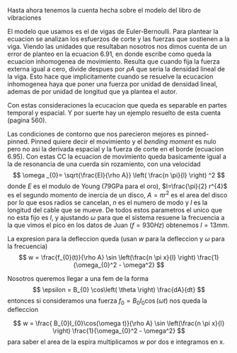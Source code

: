 Hasta ahora tenemos la cuenta hecha sobre el modelo del libro de vibraciones

El modelo que usamos es el de vigas de Euler-Bernoulli.
Para plantear la ecuacion se analizan los esfuerzos de corte y las fuerzas que sostienen a la viga.
Viendo las unidades que resultaban nosotros nos dimos cuenta de un error de planteo en la ecuacion 6.91, en donde escribe como queda la ecuacion inhomogenea de movimiento.
Resulta que cuando fija la fuerza externa igual a cero, divide despues por $\rho A$ que seria la densidad lineal de la viga.
Esto hace que implicitamente cuando se resuelve la ecucacion inhomogenea haya que poner una fuerza por unidad de densidad lineal, ademas de por unidad de longitud que ya plantea el autor.


Con estas consideraciones la ecucacion que queda es separable en partes temporal y espacial.
Y por suerte hay un ejemplo resuelto de esta cuenta (pagina 560).


Las condiciones de contorno que nos parecieron mejores es pinned-pinned.
Pinned quiere decir el movimiento y el _bending moment_ es nulo pero no asi la derivada espacial y la fuerza de corte en el borde (ecuacion 6.95).
Con estas CC la ecuacion de movimiento queda basicamente igual a la de resonancia de una cuerda sin rozamiento, con una velocidad 
$$
    \omega _{0}= \sqrt{\frac{EI}{\rho A}} \left( \frac{n \pi}{l} \right) ^2  
$$ 
donde $E$ es el modulo de Young (79GPa para el oro), $I=\frac{\pi}{2} r^{4}$ es el segundo momento de inercia de un disco, $A=\pi r^2$ es el area del disco por lo que esos radios se cancelan, $n$ es el numero de modo y $l$ es la longitud del cable que se mueve.
De todos estos parametros el unico que no esta fijo es $l$, y ajustando $\omega$ para que el sistema resuene la frecuencia a la que vimos el pico en los datos de Juan ($f=930Hz$) obtenemos $l=13 mm$.

La expresion para la defleccion queda (usan $w$ para la defleccion y $\omega$ para la frecuencia)
$$
    w = \frac{f_{0}(t)}{\rho A} \sin \left(\frac{n \pi x}{l} \right) \frac{1}{\omega_{0}^2 - \omega^2}
$$ 


Nosotros queremos llegar a una fem de la forma
$$
    \epsilon = B_{0} \cos\left( \theta \right) \frac{dA}{dt}
$$ 
entonces si consideramos una fuerza $f_{0} = B_{0}I_{0}\cos(\omega t)$ nos queda la defleccion

$$
    w = \frac{ B_{0}I_{0}\cos(\omega t)}{\rho A} \sin \left(\frac{n \pi x}{l} \right) \frac{1}{\omega_{0}^2 - \omega^2}
$$ 
para saber el area de la espira multiplicamos $w$ por dos e integramos en x.
